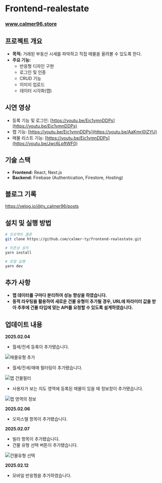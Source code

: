 # Frontend-realestate

### www.calmer96.store

## 프로젝트 개요

- **목적:** 거래된 부동산 시세를 파악하고 직접 매물을 올려볼 수 있도록 한다.
- **주요 기능:**
  - 반응형 디자인 구현
  - 로그인 및 인증
  - CRUD 기능
  - 이미지 업로드
  - 데이터 시각화(맵)

## 시연 영상
  - 등록 기능 및 로그인: [https://youtu.be/Eic1vmnDDPs](https://youtu.be/Eic1vmnDDPs)
  - 맵 기능: [https://youtu.be/Eic1vmnDDPs](https://youtu.be/AaKmrj0IZYU)
  - 매물 리스트 기능: [https://youtu.be/Eic1vmnDDPs](https://youtu.be/Jwc6LpftWF0)
## 기술 스택

- **Frontend:** React, Next.js
- **Backend:** Firebase (Authentication, Firestore, Hosting)

## 블로그 기록
https://velog.io/@ty_calmer96/posts

## 설치 및 실행 방법

```bash
# 프로젝트 클론
git clone https://github.com/calmer-ty/frontend-realestate.git

# 의존성 설치
yarn install

# 로컬 실행
yarn dev
```

## 추가 사항

- **맵 데이터를 구마다 분리하여 성능 향상을 하였습니다.**
- **동적 라우팅을 활용하여 새로운 건물 유형이 추가될 경우, URL에 파라미터 값을 받아 추후에 건물 타입에 맞는 API를 요청할 수 있도록 설계하였습니다.**

## 업데이트 내용

**2025.02.04**

- 월세/전세 등록이 추가됐습니다.

![매물유형 추가](https://github.com/user-attachments/assets/2bbbf10d-dcfd-42fb-b7cb-9d5427033574)

- 월세/전세/매매 필터링이 추가됐습니다.
  
![맵 건물필터](https://github.com/user-attachments/assets/fe6ad3fc-1412-45c7-b1f4-5449d58a2c8d)

- 사용자가 보는 지도 영역에 등록된 매물이 있을 때 정보창이 추가됐습니다.

![맵 영역의 정보](https://github.com/user-attachments/assets/439a40bb-206a-4d4b-ae29-14d769593d82)



**2025.02.06**

- 오피스텔 항목이 추가됐습니다.


**2025.02.07**

- 빌라 항목이 추가됐습니다.
- 건물 유형 선택 버튼이 추가됐습니다.

![건물유형 선택](https://github.com/user-attachments/assets/53a968c1-2dc7-4681-8821-1228a339f697)


**2025.02.12**
- 모바일 반응형을 추가하였습니다.
